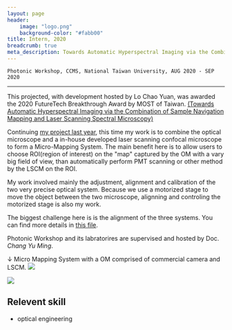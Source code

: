```yaml
---
layout: page
header:
    image: "logo.png"
    background-color: "#fabb00"
title: Intern, 2020
breadcrumb: true
meta_description: Towards Automatic Hyperspectral Imaging via the Combination of Sample Navigation Mapping and Laser Scanning Spectral Microscopy. This projected, with development hosted by Lo Chao Yuan, was awarded the 2020 FutureTech Breakthrough Award by MOST of Taiwan.
---
```


`Photonic Workshop, CCMS, National Taiwan University, AUG 2020 - SEP 2020`

---

This projected, with development hosted by Lo Chao Yuan, was awarded the 2020 FutureTech Breakthrough Award by MOST of Taiwan. [(Towards Automatic Hyperspectral Imaging via the Combination of Sample Navigation Mapping and Laser Scanning Spectral Microscopy)](https://www.futuretech.org.tw/futuretech/index.php?action=winner_list_2020&utm_source=Website&utm_medium=Post&utm_campaign=Winner_list&web_lang=en-us)

Continuing [my project last year](/experiences/intern_at_PW_2019), this time my work is to combine the optical microscope and a in-house developed laser scanning confocal microscope to form a Micro-Mapping System. The main benefit here is to allow users to choose ROI(region of interest) on the "map" captured by the OM with a vary big field of view, than automatically perform PMT scanning or other method by the LSCM on the ROI.

My work involved mainly the adjustment, alignment and calibration of the two very precise optical system. Because we use a motorized stage to move the object between the two microscope, alignning and controling the motorized stage is also my work.

The biggest challenge here is is the alignment of the three systems. You can find more details in [this file](/docs/MMS-report.pdf).

Photonic Workshop and its labratorires are supervised and hosted by Doc. *Chang Yu Ming*.

&darr; Micro Mapping System with a OM comprised of commercial camera and LSCM.
![](https://i.imgur.com/MwuA5Dp.jpg)

![](https://i.imgur.com/stvOovk.jpg)

## Relevent skill
- optical engineering